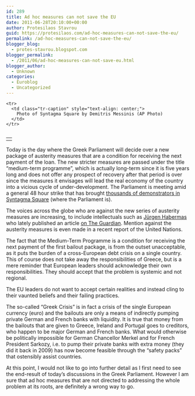```yaml
---
id: 289
title: Ad hoc measures can not save the EU
date: 2011-06-28T20:10:00+00:00
author: Protesilaos Stavrou
guid: https://protesilaos.com/ad-hoc-measures-can-not-save-the-eu/
permalink: /ad-hoc-measures-can-not-save-the-eu/
blogger_blog:
  - protes-stavrou.blogspot.com
blogger_permalink:
  - /2011/06/ad-hoc-measures-can-not-save-eu.html
blogger_author:
  - Unknown
categories:
  - Euroblog
  - Uncategorized
---
```

<div dir="ltr" style="text-align: left;" trbidi="on">
  <table cellpadding="0" cellspacing="0" class="tr-caption-container" style="float: right; margin-left: 1em; text-align: right;">
    <tr>
      <td style="text-align: center;">
      </td>
    </tr>
    
    <tr>
      <td class="tr-caption" style="text-align: center;">
        Photo of Syntagma Square by Demitris Messinis (AP Photo)
      </td>
    </tr>
  </table>
  
  <p>
    Today is the day where the Greek Parliament will decide over a new package of austerity measures that are a condition for receiving the next payment of the loan. The new stricter measures are passed under the title &#8220;medium-term programme&#8221;, which is actually long-term since it is five years long and does not offer any prospect of recovery after that period is over since the measures it envisages will lead the real economy of the country into a vicious cycle of under-development. The Parliament is meeting amid a general 48 hour strike that has brought <a href="http://edition.cnn.com/2011/WORLD/europe/06/28/greece.strike/index.html?hpt=hp_t1">thousands of demonstrators in Syntagma Square</a> (where the Parliament is).
  </p>
  
  <p>
    The voices across the globe who are against the new series of austerity measures are increasing, to include intellectuals such as <a href="http://www.guardian.co.uk/commentisfree/2011/jun/22/eu-leadership-tackle-crisis-austerity">Jürgen Habermas</a> who lately published an article <a href="http://www.guardian.co.uk/">on The Guardian</a>. Mention against the austerity measures is even made in a recent report of the United Nations.
  </p>
  
  <p>
    The fact that the Medium-Term Programme is a condition for receiving the next payment of the first bailout package, is from the outset unacceptable, as it puts the burden of a cross-European debt crisis on a single country. This of course does not take away the responsibilities of Greece, but is a mere reminder that European leaders should acknowledge their own responsibilities. They should accept that the problem is systemic and not regional.
  </p>
  
  <p>
    The EU leaders do not want to accept certain realities and instead cling to their vaunted beliefs and their failing practices.
  </p>
  
  <p>
    The so-called &#8220;Greek Crisis&#8221; is in fact a crisis of the single European currency (euro) and the bailouts are only a means of indirectly pumping private German and French banks with liquidity. It is true that money from the bailouts that are given to Greece, Ireland and Portugal goes to creditors, who happen to be major German and French banks. What would otherwise be politically impossible for German Chancellor Merkel and for French President Sarkozy, i.e. to pump their private banks with extra money (they did it back in 2009) has now become feasible through the &#8220;safety packs&#8221; that ostensibly assist countries.
  </p>
  
  <p>
    At this point, I would not like to go into further detail as I first need to see the end-result of today&#8217;s discussions in the Greek Parliament. However I am sure that ad hoc measures that are not directed to addressing the whole problem at its roots, are definitely a wrong way to go.
  </p>
</div>